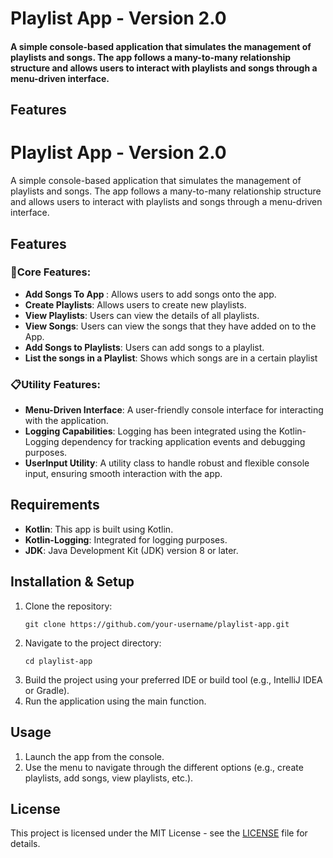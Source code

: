 <h1> Playlist App - Version 2.0</h1>

<h4>A simple console-based application that simulates the management of playlists and songs. The app follows a many-to-many relationship structure and allows users to interact with playlists and songs through a menu-driven interface.</h4>


<h2>Features</h2><h1>Playlist App - Version 2.0</h1>

<p>A simple console-based application that simulates the management of playlists and songs. The app follows a many-to-many relationship structure and allows users to interact with playlists and songs through a menu-driven interface.</p>

<h2>Features</h2>

<h3>🎵Core Features:</h3>
<ul>
    <li><strong> Add Songs To App </strong>: Allows users to add songs onto the app.</li>
    <li><strong>Create Playlists</strong>: Allows users to create new playlists.</li>
    <li><strong>View Playlists</strong>: Users can view the details of all playlists.</li>
    <li><strong>View Songs</strong>: Users can view the songs that they have added on to the App.</li>
    <li><strong>Add Songs to Playlists</strong>: Users can add songs to a playlist.</li>
    <li><strong> List the songs in a Playlist</strong>: Shows which songs are in a certain playlist</li>
</ul>

<h3>📋Utility Features:</h3>
<ul>
    <li><strong>Menu-Driven Interface</strong>: A user-friendly console interface for interacting with the application.</li>
    <li><strong>Logging Capabilities</strong>: Logging has been integrated using the Kotlin-Logging dependency for tracking application events and debugging purposes.</li>
    <li><strong>UserInput Utility</strong>: A utility class to handle robust and flexible console input, ensuring smooth interaction with the app.</li>
</ul>


<h2>Requirements</h2>
<ul>
    <li><strong>Kotlin</strong>: This app is built using Kotlin.</li>
    <li><strong>Kotlin-Logging</strong>: Integrated for logging purposes.</li>
    <li><strong>JDK</strong>: Java Development Kit (JDK) version 8 or later.</li>
</ul>

<h2>Installation & Setup</h2>
<ol>
    <li>Clone the repository:
        <pre><code>git clone https://github.com/your-username/playlist-app.git</code></pre>
    </li>
    <li>Navigate to the project directory:
        <pre><code>cd playlist-app</code></pre>
    </li>
    <li>Build the project using your preferred IDE or build tool (e.g., IntelliJ IDEA or Gradle).</li>
    <li>Run the application using the main function.</li>
</ol>

<h2>Usage</h2>
<ol>
    <li>Launch the app from the console.</li>
    <li>Use the menu to navigate through the different options (e.g., create playlists, add songs, view playlists, etc.).</li>
</ol>

<h2>License</h2>
<p>This project is licensed under the MIT License - see the <a href="LICENSE">LICENSE</a> file for details.</p>


